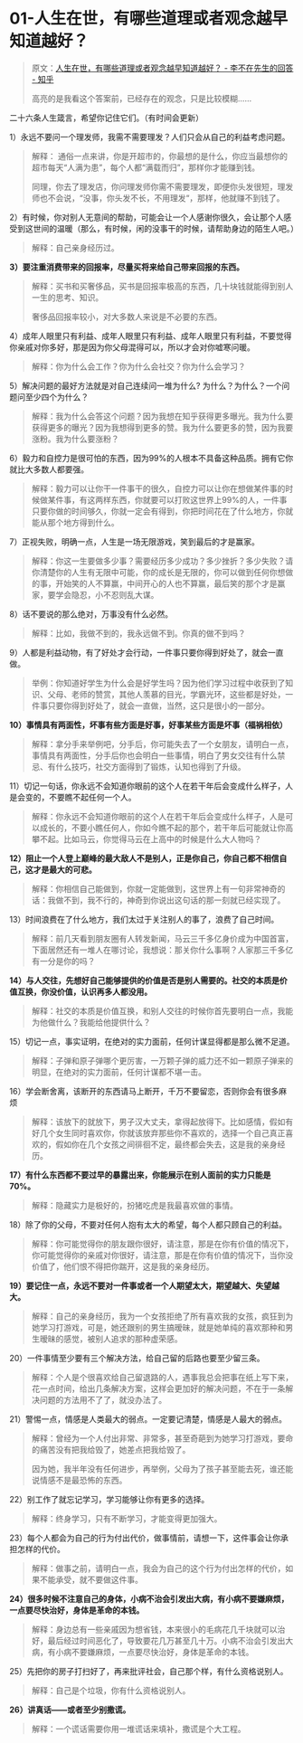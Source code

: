 # 01-人生在世，有哪些道理或者观念越早知道越好？

> 原文：[人生在世，有哪些道理或者观念越早知道越好？ - 李不在先生的回答 - 知乎](https://www.zhihu.com/question/344361762/answer/1052394835)
> 
> 高亮的是我看这个答案前，已经存在的观念，只是比较模糊……

二十六条人生箴言，希望你记住它们。（有时间会更新）

1）永远不要问一个理发师，我需不需要理发？人们只会从自己的利益考虑问题。

> 解释： 通俗一点来讲，你是开超市的，你最想的是什么，你应当最想你的超市每天“人满为患”，每个人都“满载而归”，那样你才能赚到钱。
>  
> 同理，你去了理发店，你问理发师你需不需要理发，即便你头发很短，理发师也不会说，“没事，你头发不长，不用理发“，那样，他就赚不到钱了。

2）有时候，你对别人无意间的帮助，可能会让一个人感谢你很久，会让那个人感受到这世间的温暖（那么，有时候，闲的没事干的时候，请帮助身边的陌生人吧。）

> 解释：自己亲身经历过。

**3）要注重消费带来的回报率，尽量买将来给自己带来回报的东西。**

> 解释：买书和买奢侈品，买书是回报率极高的东西，几十块钱就能得到别人一生的思考、知识。
>
> 奢侈品回报率较小，对大多数人来说是不必要的东西。

4）成年人眼里只有利益、成年人眼里只有利益、成年人眼里只有利益，不要觉得你亲戚对你多好，那是因为你父母混得可以，所以才会对你嘘寒问暖。

> 解释：你为什么会工作？你为什么会社交？你为什么会学习？

5）解决问题的最好方法就是对自己连续问一堆为什么? 为什么？为什么？一个问题问至少四个为什么？

> 解释：我为什么会答这个问题？因为我想在知乎获得更多曝光。我为什么要获得更多的曝光？因为我想得到更多的赞。我为什么要更多的赞，因为我要涨粉。我为什么要涨粉？

6）毅力和自控力是很可怕的东西，因为99%的人根本不具备这种品质。拥有它你就比大多数人都要强。

> 解释：毅力可以让你干一件事干的很久，自控力可以让你在想做某件事的时候做某件事，有这两样东西，你就要可以打败这世界上99%的人，一件事只要你做的时间够久，你就一定会有得到，你把时间花在了什么地方，你就能从那个地方得到什么。

7）正视失败，明确一点，人生是一场无限游戏，笑到最后的才是赢家。

> 解释：你这一生要做多少事？需要经历多少成功？多少挫折？多少失败？请你清楚你的人生有无限中可能，你的成长是无限的，你可以做到任何你想做的事，开始笑的人不算赢，中间开心的人也不算赢，最后笑的那个才是赢家，要学会隐忍，小不忍则乱大谋。

8）话不要说的那么绝对，万事没有什么必然。

> 解释：比如，我做不到的，我永远做不到。你真的做不到吗？

9）人都是利益动物，有了好处才会行动，一件事只要你得到好处了，就会一直做。

> 举例：你知道好学生为什么会是好学生吗？因为他们学习过程中收获到了知识、父母、老师的赞赏，其他人羡慕的目光，学霸光环，这些都是好处，一件事只要你得到好处了，就会一直做，当然，这只是很小的一部分。

**10）事情具有两面性，坏事有些方面是好事，好事某些方面是坏事（福祸相依）**

> 解释：拿分手来举例吧，分手后，你可能失去了一个女朋友，请明白一点，事情具有两面性，分手后你也会明白一些事情，明白了男女交往有什么禁忌、有什么技巧，社交方面得到了锻炼，认知也得到了升级。

11）切记一句话，你永远不会知道你眼前的这个人在若干年后会变成什么样子，人是会变的，不要瞧不起任何一个人。

> 解释：你永远不会知道你眼前的这个人在若干年后会变成什么样子，人是可以成长的，不要小瞧任何人，你如今瞧不起的那个，若干年后可能就让你高攀不起。比如马云，你觉得马云在上高中的时候是什么大人物吗？

**12）阻止一个人登上巅峰的最大敌人不是别人，正是你自己，你自己都不相信自己，这才是最大的可悲。**

> 解释：你相信自己能做到，你就一定能做到，这世界上有一句非常神奇的话：我做不到，我不行的，神奇到你说出这句话的那一刻就已经实现了。

13）时间浪费在了什么地方，我们太过于关注别人的事了，浪费了自己时间。

> 解释：前几天看到朋友圈有人转发新闻，马云三千多亿身价成为中国首富，下面居然还有一堆人在哪讨论，我想说：那关你什么事啊？人家那三千多亿有一分是你的吗？

**14）与人交往，先想好自己能够提供的价值是否是别人需要的。社交的本质是价值互换，你没价值，认识再多人都没用。**

> 解释：社交的本质是价值互换，和别人交往的时候你首先要明白一点，我能为他做什么？我能给他提供什么？

15）切记一点，事实证明，在绝对的实力面前，任何计谋显得都是那么微不足道。

> 解释：子弹和原子弹哪个更厉害，一万颗子弹的威力还不如一颗原子弹来的明显，在绝对的实力面前，任何计谋都不堪一击。

16）学会断舍离，该断开的东西请马上断开，千万不要留恋，否则你会有很多麻烦

> 解释：该放下的就放下，男子汉大丈夫，拿得起放得下。比如感情，假如有好几个女生同时喜欢你，你就该放弃那些你不喜欢的，选择一个自己真正喜欢的，假如你在几个女孩之间徘徊不定，最终都会失去，这是我的亲身经历。

**17）有什么东西都不要过早的暴露出来，你能展示在别人面前的实力只能是70%。**

> 解释：隐藏实力是极好的，扮猪吃虎是我最喜欢做的事情。

18）除了你的父母，不要对任何人抱有太大的希望，每个人都只顾自己的利益。

> 解释：你可能觉得你的朋友跟你很好，请注意，那是在你有价值的情况下，你可能觉得你的亲戚对你很好，请注意，那是在你有价值的情况下，当你没价值了，他们恨不得把你踹开，这是我的亲身经历。

**19）要记住一点，永远不要对一件事或者一个人期望太大，期望越大、失望越大。**

> 解释：自己的亲身经历，我为一个女孩拒绝了所有喜欢我的女孩，疯狂到为她学习打游戏，可是，她还跟别的男生搞暧昧，就是她单纯的喜欢那种和男生暧昧的感觉，被别人追求的那种虚荣感。

20）一件事情至少要有三个解决方法，给自己留的后路也要至少留三条。

> 解释：个人是个很喜欢给自己留退路的人，遇事我总会把事在纸上写下来，花一点时间，给出几条解决方案，这样会更加好的解决问题，不在于一条解决问题的方法用不了了，就没办法了。

21）警惕一点，情感是人类最大的弱点。一定要记清楚，情感是人最大的弱点。

> 解释：曾经为一个人付出非常、非常多，甚至奇葩到为她学习打游戏，要命的痛苦没有把我给毁了，她差点把我给毁了。
>
> 因为她，我半年没有任何进步，再举例，父母为了孩子甚至能去死，谁还能说情感不是最恐怖的东西。

22）别工作了就忘记学习，学习能够让你有更多的选择。

> 解释：终身学习，只有不断学习，才能变得更加强大。

23）每个人都会为自己的行为付出代价，做事情前，请想一下，这件事会让你承担怎样的代价。

> 解释：做事之前，请明白一点，我会为自己的这个行为付出怎样的代价，如果不能承受，就不要做这件事。

**24）很多时候不注意自己的身体，小病不治会引发出大病，有小病不要嫌麻烦，一点要尽快治好，身体是革命的本钱。**

> 解释：身边总有一些亲戚因为想省钱，本来很小的毛病花几千块就可以治好，最后经过时间恶化了，导致要花几万甚至几十万。小病不治会引发出大病，有小病不要嫌麻烦，一点要尽快治好，身体是革命的本钱。

25）先把你的房子打扫好了，再来批评社会，自己那个样，有什么资格说别人。

> 解释：自己是个垃圾，你有什么资格说别人。

**26）讲真话——或者至少别撒谎。**

> 解释：一个谎话需要你用一堆谎话来填补，撒谎是个大工程。

